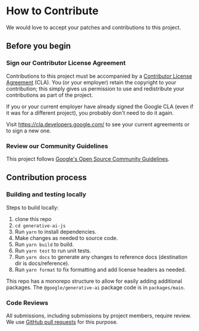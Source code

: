 # How to Contribute

We would love to accept your patches and contributions to this project.

## Before you begin

### Sign our Contributor License Agreement

Contributions to this project must be accompanied by a
[Contributor License Agreement](https://cla.developers.google.com/about) (CLA).
You (or your employer) retain the copyright to your contribution; this simply
gives us permission to use and redistribute your contributions as part of the
project.

If you or your current employer have already signed the Google CLA (even if it
was for a different project), you probably don't need to do it again.

Visit <https://cla.developers.google.com/> to see your current agreements or to
sign a new one.

### Review our Community Guidelines

This project follows [Google's Open Source Community
Guidelines](https://opensource.google/conduct/).

## Contribution process

### Building and testing locally

Steps to build locally:

1. clone this repo
1. `cd generative-ai-js`
1. Run `yarn` to install dependencies.
1. Make changes as needed to source code.
1. Run `yarn build` to build.
1. Run `yarn test` to run unit tests.
1. Run `yarn docs` to generate any changes to reference docs (destination dir is docs/reference).
1. Run `yarn format` to fix formatting and add license headers as needed.

This repo has a monorepo structure to allow for easily adding additional packages. The `@google/generative-ai` package code is in `packages/main`.

### Code Reviews

All submissions, including submissions by project members, require review. We
use [GitHub pull requests](https://docs.github.com/articles/about-pull-requests)
for this purpose.